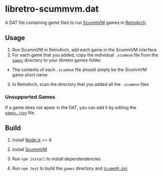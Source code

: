# libretro-scummvm.dat

A DAT file containing game files to run [ScummVM](http://scummvm.org) games in [RetroArch](http://www.libretro.com/).

## Usage

1. Run ScummVM in RetroArch, add each game in the ScummVM interface
2. For each game that you added, copy the individual `.scummvm` file from the [`games`](games) directory to your libretro games folder.
  - The contents of each `.scummvm` file should simply be the ScummVM game short name
3. In RetroArch, scan the directory that you added all the `.scummvm` files

### Unsupported Games

If a game does not apear in the DAT, you can add it by editing the [`games.json`](games.json) file.

## Build

1. Install [Node.js](https://nodejs.org/en/) >= 4

1. Install [ScummVM](http://scummvm.org)

1. Run `npm install` to install dependendencies

1. Run `npm test` to build the `games` directory and [`ScummVM.dat`](ScummVM.dat)

